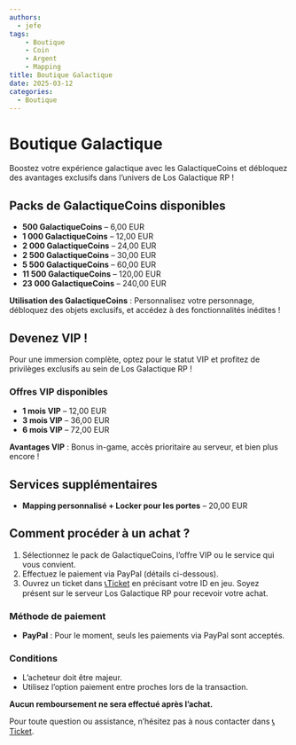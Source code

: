 ```yaml
---
authors:
  - jefe
tags:
    - Boutique
    - Coin
    - Argent
    - Mapping
title: Boutique Galactique
date: 2025-03-12
categories:
  - Boutique
---
```



# Boutique Galactique

Boostez votre expérience galactique avec les GalactiqueCoins et débloquez des avantages exclusifs dans l’univers de Los Galactique RP !

## Packs de GalactiqueCoins disponibles <!-- more -->

- **500 GalactiqueCoins** – 6,00 EUR
- **1 000 GalactiqueCoins** – 12,00 EUR
- **2 000 GalactiqueCoins** – 24,00 EUR
- **2 500 GalactiqueCoins** – 30,00 EUR
- **5 500 GalactiqueCoins** – 60,00 EUR
- **11 500 GalactiqueCoins** – 120,00 EUR
- **23 000 GalactiqueCoins** – 240,00 EUR

**Utilisation des GalactiqueCoins** : Personnalisez votre personnage, débloquez des objets exclusifs, et accédez à des fonctionnalités inédites !

## Devenez VIP !

Pour une immersion complète, optez pour le statut VIP et profitez de privilèges exclusifs au sein de Los Galactique RP !

### Offres VIP disponibles

- **1 mois VIP** – 12,00 EUR
- **3 mois VIP** – 36,00 EUR
- **6 mois VIP** – 72,00 EUR

**Avantages VIP** : Bonus in-game, accès prioritaire au serveur, et bien plus encore !

## Services supplémentaires

- **Mapping personnalisé + Locker pour les portes** – 20,00 EUR

## Comment procéder à un achat ?

1. Sélectionnez le pack de GalactiqueCoins, l’offre VIP ou le service qui vous convient.
2. Effectuez le paiement via PayPal (détails ci-dessous).
3. Ouvrez un ticket dans [📞Ticket](https://discord.gg/EJQHJCDeRt) en précisant votre ID en jeu. Soyez présent sur le serveur Los Galactique RP pour recevoir votre achat.

### Méthode de paiement

- **PayPal** : Pour le moment, seuls les paiements via PayPal sont acceptés.

### Conditions

- L’acheteur doit être majeur.
- Utilisez l’option paiement entre proches lors de la transaction.

**Aucun remboursement ne sera effectué après l’achat.**

Pour toute question ou assistance, n’hésitez pas à nous contacter dans [📞Ticket](https://discord.gg/EJQHJCDeRt).
